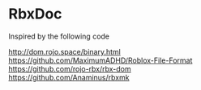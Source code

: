 # RbxDoc

Inspired by the following code

http://dom.rojo.space/binary.html  
https://github.com/MaximumADHD/Roblox-File-Format  
https://github.com/rojo-rbx/rbx-dom  
https://github.com/Anaminus/rbxmk  

